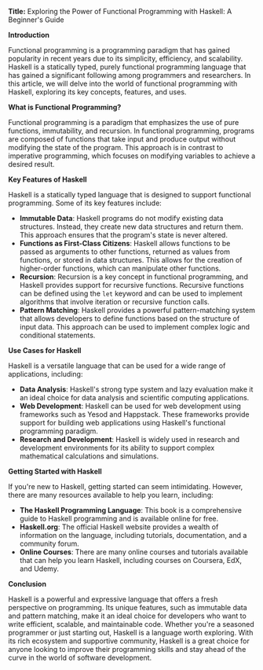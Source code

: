 **Title:** Exploring the Power of Functional Programming with Haskell: A Beginner's Guide

**Introduction**

Functional programming is a programming paradigm that has gained popularity in recent years due to its simplicity, efficiency, and scalability. Haskell is a statically typed, purely functional programming language that has gained a significant following among programmers and researchers. In this article, we will delve into the world of functional programming with Haskell, exploring its key concepts, features, and uses.

**What is Functional Programming?**

Functional programming is a paradigm that emphasizes the use of pure functions, immutability, and recursion. In functional programming, programs are composed of functions that take input and produce output without modifying the state of the program. This approach is in contrast to imperative programming, which focuses on modifying variables to achieve a desired result.

**Key Features of Haskell**

Haskell is a statically typed language that is designed to support functional programming. Some of its key features include:

* **Immutable Data**: Haskell programs do not modify existing data structures. Instead, they create new data structures and return them. This approach ensures that the program's state is never altered.
* **Functions as First-Class Citizens**: Haskell allows functions to be passed as arguments to other functions, returned as values from functions, or stored in data structures. This allows for the creation of higher-order functions, which can manipulate other functions.
* **Recursion**: Recursion is a key concept in functional programming, and Haskell provides support for recursive functions. Recursive functions can be defined using the `let` keyword and can be used to implement algorithms that involve iteration or recursive function calls.
* **Pattern Matching**: Haskell provides a powerful pattern-matching system that allows developers to define functions based on the structure of input data. This approach can be used to implement complex logic and conditional statements.

**Use Cases for Haskell**

Haskell is a versatile language that can be used for a wide range of applications, including:

* **Data Analysis**: Haskell's strong type system and lazy evaluation make it an ideal choice for data analysis and scientific computing applications.
* **Web Development**: Haskell can be used for web development using frameworks such as Yesod and Happstack. These frameworks provide support for building web applications using Haskell's functional programming paradigm.
* **Research and Development**: Haskell is widely used in research and development environments for its ability to support complex mathematical calculations and simulations.

**Getting Started with Haskell**

If you're new to Haskell, getting started can seem intimidating. However, there are many resources available to help you learn, including:

* **The Haskell Programming Language**: This book is a comprehensive guide to Haskell programming and is available online for free.
* **Haskell.org**: The official Haskell website provides a wealth of information on the language, including tutorials, documentation, and a community forum.
* **Online Courses**: There are many online courses and tutorials available that can help you learn Haskell, including courses on Coursera, EdX, and Udemy.

**Conclusion**

Haskell is a powerful and expressive language that offers a fresh perspective on programming. Its unique features, such as immutable data and pattern matching, make it an ideal choice for developers who want to write efficient, scalable, and maintainable code. Whether you're a seasoned programmer or just starting out, Haskell is a language worth exploring. With its rich ecosystem and supportive community, Haskell is a great choice for anyone looking to improve their programming skills and stay ahead of the curve in the world of software development.